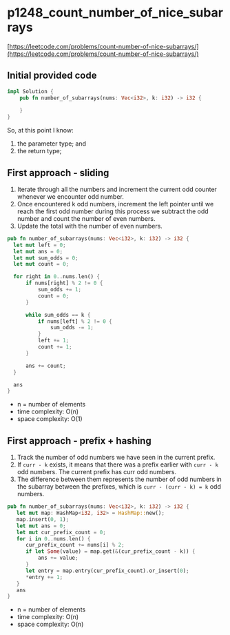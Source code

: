 # p1248_count_number_of_nice_subarrays
[https://leetcode.com/problems/count-number-of-nice-subarrays/](https://leetcode.com/problems/count-number-of-nice-subarrays/)

## Initial provided code
```Rust
impl Solution {
    pub fn number_of_subarrays(nums: Vec<i32>, k: i32) -> i32 {
      
    }
}
```

So, at this point I know:
1. the parameter type; and
2. the return type;

## First approach - sliding 

1. Iterate through all the numbers and increment the current odd counter whenever we encounter odd number.
2. Once encountered k odd numbers, increment the left pointer until we reach the first odd number during this process we subtract the odd number and count the number of even numbers.
3. Update the total with the number of even numbers.

```Rust
pub fn number_of_subarrays(nums: Vec<i32>, k: i32) -> i32 {
  let mut left = 0;
  let mut ans = 0;
  let mut sum_odds = 0;
  let mut count = 0;

  for right in 0..nums.len() {
      if nums[right] % 2 != 0 {
          sum_odds += 1;
          count = 0;
      }

      while sum_odds == k {
          if nums[left] % 2 != 0 {
              sum_odds -= 1;
          }
          left += 1;
          count += 1;
      }

      ans += count;
  }

  ans
}
```

- n = number of elements
- time complexity: O(n)
- space complexity: O(1)


## First approach - prefix + hashing 

1. Track the number of odd numbers we have seen in the current prefix. 
2. If `curr - k` exists, it means that there was a prefix earlier with `curr - k` odd numbers. The current prefix has curr odd numbers.
3. The difference between them represents the number of odd numbers in the subarray between the prefixes, which is `curr - (curr - k) = k` odd numbers.


```Rust
pub fn number_of_subarrays(nums: Vec<i32>, k: i32) -> i32 {
   let mut map: HashMap<i32, i32> = HashMap::new();
   map.insert(0, 1);
   let mut ans = 0;
   let mut cur_prefix_count = 0;
   for i in 0..nums.len() {
      cur_prefix_count += nums[i] % 2;
      if let Some(value) = map.get(&(cur_prefix_count - k)) {
          ans += value;
      }
      let entry = map.entry(cur_prefix_count).or_insert(0);
      *entry += 1;
   }
   ans
}
```

- n = number of elements
- time complexity: O(n)
- space complexity: O(n)